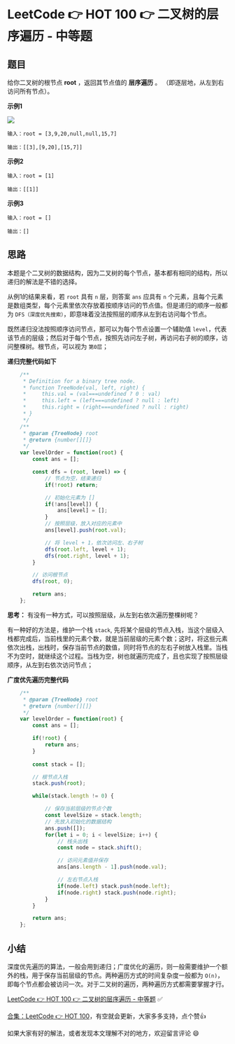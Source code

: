 # LeetCode 👉 HOT 100 👉 二叉树的层序遍历 - 中等题

## 题目

给你二叉树的根节点 **root** ，返回其节点值的 **层序遍历** 。 （即逐层地，从左到右访问所有节点）。



**示例1**

![](https://assets.leetcode.com/uploads/2021/02/19/tree1.jpg)

    输入：root = [3,9,20,null,null,15,7]

    输出：[[3],[9,20],[15,7]]

**示例2**

    输入：root = [1]

    输出：[[1]]

**示例3**

    输入：root = []

    输出：[]

## 思路

本题是个二叉树的数据结构，因为二叉树的每个节点，基本都有相同的结构，所以递归的解法是不错的选择。

从例1的结果来看，若 `root` 具有 `n` 层，则答案 `ans` 应具有 `n` 个元素，且每个元素是数组类型，每个元素里依次存放着按顺序访问的节点值。但是递归的顺序一般都为 `DFS（深度优先搜索）`，即意味着没法按照层的顺序从左到右访问每个节点。

既然递归没法按照顺序访问节点，那可以为每个节点设置一个辅助值 `level`，代表该节点的层级；然后对于每个节点，按照先访问左子树，再访问右子树的顺序，访问整棵树。根节点，可以视为 `第0层`；

**递归完整代码如下**

```js
    /**
     * Definition for a binary tree node.
     * function TreeNode(val, left, right) {
     *     this.val = (val===undefined ? 0 : val)
     *     this.left = (left===undefined ? null : left)
     *     this.right = (right===undefined ? null : right)
     * }
     */
    /**
     * @param {TreeNode} root
     * @return {number[][]}
     */
    var levelOrder = function(root) {
        const ans = [];

        const dfs = (root, level) => {
            // 节点为空，结束递归
            if(!root) return;

            // 初始化元素为 []
            if(!ans[level]) {
                ans[level] = [];
            }
            // 按照层级，放入对应的元素中
            ans[level].push(root.val);

            // 将 level + 1，依次访问左、右子树
            dfs(root.left, level + 1);
            dfs(root.right, level + 1);
        }

        // 访问根节点
        dfs(root, 0);

        return ans;
    };
```


**思考：** 有没有一种方式，可以按照层级，从左到右依次遍历整棵树呢？

有一种好的方法是，维护一个栈 `stack`, 先将某个层级的节点入栈，当这个层级入栈都完成后，当前栈里的元素个数，就是当前层级的元素个数；这时，将这些元素依次出栈，出栈时，保存当前节点的数值，同时将节点的左右子树放入栈里。当栈不为空时，就继续这个过程。当栈为空，树也就遍历完成了，且也实现了按照层级顺序，从左到右依次访问节点；

**广度优先遍历完整代码**

```js
    /**
     * @param {TreeNode} root
     * @return {number[][]}
     */
    var levelOrder = function(root) {
        const ans = [];

        if(!root) {
            return ans;
        }
        
        const stack = [];

        // 根节点入栈
        stack.push(root);

        while(stack.length != 0) {

            // 保存当前层级的节点个数
            const levelSize = stack.length;
            // 先放入初始化的数据结构
            ans.push([]);
            for(let i = 0; i < levelSize; i++) {
                // 栈头出栈
                const node = stack.shift();

                // 访问元素值并保存
                ans[ans.length - 1].push(node.val);

                // 左右节点入栈
                if(node.left) stack.push(node.left);
                if(node.right) stack.push(node.right);
            }
        }

        return ans;
    };
```


## 小结

深度优先遍历的算法，一般会用到递归；广度优化的遍历，则一般需要维护一个额外的栈，用于保存当前层级的节点。两种遍历方式的时间复杂度一般都为 `O(n)`，即每个节点都会被访问一次。对于二叉树的遍历，两种遍历方式都需要掌握才行。


[LeetCode 👉 HOT 100 👉 二叉树的层序遍历 - 中等题](https://leetcode-cn.com/problems/binary-tree-level-order-traversal/) ✅


[合集：LeetCode 👉 HOT 100](https://juejin.cn/column/7029946677398077476)，有空就会更新，大家多多支持，点个赞👍

如果大家有好的解法，或者发现本文理解不对的地方，欢迎留言评论 😄

